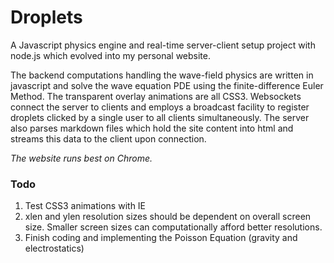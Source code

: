 # Droplets
A Javascript physics engine and real-time server-client setup project with node.js which evolved into my personal website.

The backend computations handling the wave-field physics are written in javascript and solve the wave equation PDE using the finite-difference Euler Method. The transparent overlay animations are all CSS3. Websockets connect the server to clients and employs a broadcast facility to register droplets clicked by a single user to all clients simultaneously. The server also parses markdown files which hold the site content into html and streams this data to the client upon connection.

_The website runs best on Chrome._

### Todo
1. Test CSS3 animations with IE
2. xlen and ylen resolution sizes should be dependent on overall screen size. Smaller screen sizes can computationally afford better resolutions.
3. Finish coding and implementing the Poisson Equation (gravity and electrostatics)
